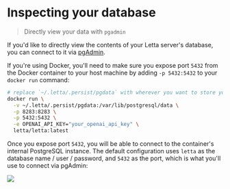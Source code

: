 # Inspecting your database

> Directly view your data with `pgadmin`

If you'd like to directly view the contents of your Letta server's database, you can connect to it via [pgAdmin](https://www.pgadmin.org/).

If you're using Docker, you'll need to make sure you expose port `5432` from the Docker container to your host machine by adding `-p 5432:5432` to your `docker run` command:

```sh
# replace `~/.letta/.persist/pgdata` with wherever you want to store your agent data
docker run \
  -v ~/.letta/.persist/pgdata:/var/lib/postgresql/data \
  -p 8283:8283 \
  -p 5432:5432 \
  -e OPENAI_API_KEY="your_openai_api_key" \
  letta/letta:latest
```

Once you expose port `5432`, you will be able to connect to the container's internal PostgreSQL instance.
The default configuration uses `letta` as the database name / user / password, and `5432` as the port, which is what you'll use to connect via pgAdmin:

<img src="file:97d39155-573f-4172-8a7e-1d3076ac9ff9" />
